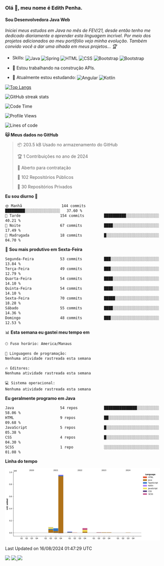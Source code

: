 ### Olá 👋, meu nome é Edith Penha.
#### Sou Desenvolvedora Java Web

*Iniciei meus estudos em Java no mês de FEV/21, desde então tenho me dedicado diariamente a aprender esta linguagem incrível. Por meio dos projetos adicionados ao meu portifólio vejo minha evolução.
Também convido você a dar uma olhada em meus projetos... :trophy:*

- Skills:
  <img align="center" alt="Java" height="40" width="40" src="https://cdn.jsdelivr.net/gh/devicons/devicon/icons/java/java-original.svg">
  <img align="center" alt="Spring" height="40" width="40" src="https://cdn.jsdelivr.net/gh/devicons/devicon/icons/spring/spring-original-wordmark.svg">
  <img align="center" alt="HTML" height="40" width="40" src="https://cdn.jsdelivr.net/gh/devicons/devicon/icons/html5/html5-original.svg">
  <img align="center" alt="CSS" height="40" width="40" src="https://cdn.jsdelivr.net/gh/devicons/devicon/icons/css3/css3-original.svg">
  <img align="center" alt="Bootstrap" height="40" width="40" src="https://cdn.jsdelivr.net/gh/devicons/devicon/icons/bootstrap/bootstrap-plain.svg">
  <img align="center" alt="Bootstrap" height="40" width="40" src="https://cdn.jsdelivr.net/gh/devicons/devicon/icons/figma/figma-original.svg">


- 🔭 Estou trabalhando na construção APIs. 
- 🌱 Atualmente estou estudando:
  <img align="center" alt="Angular" height="40" width="40" src="https://cdn.jsdelivr.net/gh/devicons/devicon/icons/angularjs/angularjs-original.svg">
  <img align="center" alt="Kotlin" height="80" width="80" src="https://cdn.jsdelivr.net/gh/devicons/devicon/icons/kotlin/kotlin-original-wordmark.svg">


[![Top Langs](https://github-readme-stats.vercel.app/api/top-langs/?username=edithpenha20&layout=compact&langs_count=7&theme=dracula)](https://github.com/anuraghazra/github-readme-stats)


![GitHub streak stats](https://github-readme-streak-stats.herokuapp.com/?user=edithpenha20&layout=compact&langs_count=7&theme=dracula)

<!--START_SECTION:waka-->
![Code Time](http://img.shields.io/badge/Code%20Time-268%20hrs%2012%20mins-blue)

![Profile Views](http://img.shields.io/badge/Visualizac%C3%B5es%20do%20perfil-4-blue)

![Lines of code](https://img.shields.io/badge/Desde%20o%20Hello%20World%20eu%20escrevi-1.2%20million%20linhas%20de%20c%C3%B3digo-blue)

**🐱 Meus dados no GitHub** 

> 📦 203.5 kB Usado no armazenamento do GitHub 
 > 
> 🏆 1 Contribuições no ano de 2024
 > 
> 💼 Aberto para contratação
 > 
> 📜 102 Repositórios Públicos 
 > 
> 🔑 30 Repositórios Privados 
 > 
**Eu sou diurno 🐤** 

```text
🌞 Manhã                  144 commits         █████████░░░░░░░░░░░░░░░░   37.60 % 
🌆 Tarde                  154 commits         ██████████░░░░░░░░░░░░░░░   40.21 % 
🌃 Noite                  67 commits          ████░░░░░░░░░░░░░░░░░░░░░   17.49 % 
🌙 Madrugada              18 commits          █░░░░░░░░░░░░░░░░░░░░░░░░   04.70 % 
```
📅 **Sou mais produtivo em Sexta-Feira** 

```text
Segunda-Feira            53 commits          ███░░░░░░░░░░░░░░░░░░░░░░   13.84 % 
Terça-Feira              49 commits          ███░░░░░░░░░░░░░░░░░░░░░░   12.79 % 
Quarta-Feira             54 commits          ████░░░░░░░░░░░░░░░░░░░░░   14.10 % 
Quinta-Feira             54 commits          ████░░░░░░░░░░░░░░░░░░░░░   14.10 % 
Sexta-Feira              70 commits          █████░░░░░░░░░░░░░░░░░░░░   18.28 % 
Sábado                   55 commits          ████░░░░░░░░░░░░░░░░░░░░░   14.36 % 
Domingo                  48 commits          ███░░░░░░░░░░░░░░░░░░░░░░   12.53 % 
```


📊 **Esta semana eu gastei meu tempo em** 

```text
🕑︎ Fuso horário: America/Manaus

💬 Linguagens de programação: 
Nenhuma atividade rastreada esta semana

🔥 Editores: 
Nenhuma atividade rastreada esta semana

💻 Sistema operacional: 
Nenhuma atividade rastreada esta semana
```

**Eu geralmente programo em Java** 

```text
Java                     54 repos            ███████████████░░░░░░░░░░   58.06 % 
HTML                     9 repos             ██░░░░░░░░░░░░░░░░░░░░░░░   09.68 % 
JavaScript               5 repos             █░░░░░░░░░░░░░░░░░░░░░░░░   05.38 % 
CSS                      4 repos             █░░░░░░░░░░░░░░░░░░░░░░░░   04.30 % 
SCSS                     1 repo              ░░░░░░░░░░░░░░░░░░░░░░░░░   01.08 % 
```



**Linha do tempo**

![Lines of Code chart](https://raw.githubusercontent.com/edithpenha20/edithpenha20/master/assets/bar_graph.png)


 Last Updated on 16/08/2024 01:47:29 UTC
<!--END_SECTION:waka-->

<a href="https://www.linkedin.com/in/edith-penha" target="_blank"><img src="https://img.shields.io/badge/-LinkedIn-%230077B5?style=for-the-badge&logo=linkedin&logoColor=white" target="_blank"></a>
<a href = "mailto:edithpenha@gmail.com"><img src="https://img.shields.io/badge/-Gmail-%23333?style=for-the-badge&logo=gmail&logoColor=white" target="_blank">
<a href="https://instagram.com/edith.tech/" target="_blank"><img src="https://img.shields.io/badge/-Instagram-%23E4405F?style=for-the-badge&logo=instagram&logoColor=white" target="_blank"></a>

